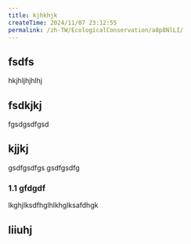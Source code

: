 ```yaml
---
title: kjhkhjk
createTime: 2024/11/07 23:12:55
permalink: /zh-TW/EcologicalConservation/a8p8NlLI/
---
```



## fsdfs
hkjhljhjhlhj
## fsdkjkj

fgsdgsdfgsd

## kjjkj

gsdfgsdfgs
gsdfgsdfg

### 1.1 gfdgdf


lkghjlksdfhglhlkhglksafdhgk

## liiuhj



